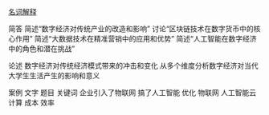 [名词解释](//x/mcjs)

简答
简述“数字经济对传统产业的改造和影响”
讨论“区块链技术在数字货币中的核心作用”
简述“大数据技术在精准营销中的应用和优势”
简述“人工智能在数字经济中的角色和潜在挑战”

论述
数字经济对传统经济模式带来的冲击和变化
从多个维度分析数字经济对当代大学生生活产生的影响和意义

案例
文字 题目 关键词
企业引入了物联网 搞了人工智能
优化
物联网
人工智能云计算
成本 效率
